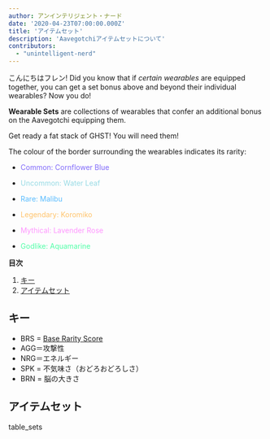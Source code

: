 ```yaml
---
author: アンインテリジェント・ナード
date: '2020-04-23T07:00:00.000Z'
title: 'アイテムセット'
description: 'Aavegotchiアイテムセットについて'
contributors:
  - "unintelligent-nerd"
---
```


こんにちはフレン! Did you know that if *certain wearables* are equipped together, you can get a set bonus above and beyond their individual wearables? Now you do!

**Wearable Sets** are collections of wearables that confer an additional bonus on the Aavegotchi equipping them.

Get ready a fat stack of GHST! You will need them!

The colour of the border surrounding the wearables indicates its rarity:
* <p style="color:#806AFB">Common: Cornflower Blue</p>
* <p style="color:#98DBE5">Uncommon: Water Leaf</p>
* <p style="color:#59BCFF">Rare: Malibu</p>
* <p style="color:#FFC36B">Legendary: Koromiko</p>
* <p style="color:#FF96FF">Mythical: Lavender Rose</p>
* <p style="color:#51FFA8">Godlike: Aquamarine</p>

<div class="contentsBox">

**目次**

<ol>
<li><a href=#key>キー</a></li>
<li><a href=#wearable-sets>アイテムセット</a></li>
</ol>

</div>

## キー

* BRS = [Base Rarity Score](/rarity-farming#base-rarity-score)
* AGG＝攻撃性
* NRG＝エネルギー
* SPK = 不気味さ（おどろおどろしさ）
* BRN = 脳の大きさ

## アイテムセット

table_sets

